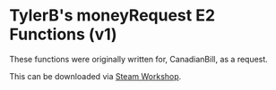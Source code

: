 TylerB's moneyRequest E2 Functions (v1)
==============

These functions were originally written for, CanadianBill, as a request.

This can be downloaded via [Steam Workshop](http://steamcommunity.com/sharedfiles/filedetails/?id=259174593).
